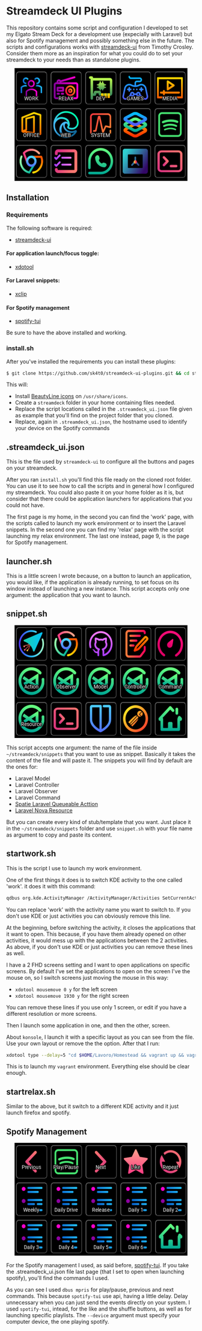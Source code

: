 # Streamdeck UI Plugins

This repository contains some script and configuration I developed to set my Elgato Stream Deck for a development use (expecially with Laravel) but also for Spotify management and possibly something else in the future. The scripts and configurations works with [streamdeck-ui](https://timothycrosley.github.io/streamdeck-ui/) from Timothy Crosley. Consider them more as an inspiration for what you could do to set your streamdeck to your needs than as standalone plugins.

<p align="center">
  <img width="460" height="300" src="images/home.png">
</p>

## Installation

### Requirements

The following software is required:

- [streamdeck-ui](https://timothycrosley.github.io/streamd)

#### For application launch/focus toggle:

- [xdotool](https://github.com/jordansissel/xdotool)

#### For Laravel snippets:

- [xclip](https://github.com/astrand/xclip)

#### For Spotify management

- [spotify-tui](https://github.com/Rigellute/spotify-tui)

Be sure to have the above installed and working.

### install.sh

After you've installed the requirements you can install these plugins:

```bash
$ git clone https://github.com/sk4t0/streamdeck-ui-plugins.git && cd streamdeck-ui-plugins && chmod u+x install.sh && ./install.sh
```

This will:

- Install [BeautyLine icons](https://github.com/gvolpe/BeautyLine) on `/usr/share/icons`.
- Create a `streamdeck` folder in your home containing files needed.
- Replace the script locations called in the `.streamdeck_ui.json` file given as example that you'll find on the project folder that you cloned.
- Replace, again in `.streamdeck_ui.json`, the hostname used to identify your device on the Spotify commands

## .streamdeck_ui.json

This is the file used by `streamdeck-ui` to configure all the buttons and pages on your streamdeck. 

After you ran `install.sh` you'll find this file ready on the cloned root folder. You can use it to see how to call the scripts and in general how I configured my streamdeck. You could also paste it on your home folder as it is, but consider that there could be application launchers for applications that you could not have. 

The first page is my home, in the second you can find the 'work' page, with the scripts called to launch my work environment or to insert the Laravel snippets. In the second one you can find my 'relax' page with the script launching my relax environment. The last one instead, page 9, is the page for Spotify management.

## launcher.sh

This is a little screen I wrote because, on a button to launch an application, you would like, if the application is already running, to set focus on its window instead of launching a new instance. This script accepts only one argument: the application that you want to launch.

## snippet.sh

<p align="center">
  <img width="460" height="300" src="images/work.png">
</p>

This script accepts one argument: the name of the file inside `~/streamdeck/snippets` that you want to use as snippet. Basically it takes the content of the file and will paste it. The snippets you will find by default are the ones for:

- Laravel Model
- Laravel Controller
- Laravel Observer
- Laravel Command
- [Spatie Laravel Queueable Acttion](https://github.com/spatie/laravel-queueable-action)
- [Laravel Nova Resource](https://nova.laravel.com/docs/4.0/resources/)

But you can create every kind of stub/template that you want. Just place it in the `~/streamdeck/snippets` folder and use `snippet.sh` with your file name as argument to copy and paste its content.

## startwork.sh

This is the script I use to launch my work environment. 

One of the first things it does is to switch KDE activity to the one called 'work'. it does it with this command:

```bash
qdbus org.kde.ActivityManager /ActivityManager/Activities SetCurrentActivity $( grep -Po '.*?(?=\=work)' ~/.config/kactivitymanagerdrc | awk "NR==1")
```

You can replace 'work' with the activity name you want to switch to. If you don't use KDE or just activities you can obviously remove this line.

At the beginning, before switching the activity, it closes the applications that it want to open. This because, if you have them already opened on other activities, it would mess up with the applications between the 2 activities. As above, if you don't use KDE or just activities you can remove these lines as well.

I have a 2 FHD screens setting and I want to open applications on specific screens. By default I've set the applications to open on the screen I've the mouse on, so I switch screens just moving the mouse in this way:

- `xdotool mousemove 0 y` for the left screen
- `xdotool mousemove 1930 y` for the right screen

You can remove these lines if you use only 1 screen, or edit if you have a different resolution or more screens.

Then I launch some application in one, and then the other, screen.

About `konsole`, I launch it with a specific layout as you can see from the file. Use your own layout or remove the the option. After that I run:

```bash
xdotool type --delay=5 "cd $HOME/Lavoro/Homestead && vagrant up && vagrant ssh"
```

This is to launch my `vagrant` environment. Everything else should be clear enough.

## startrelax.sh

Similar to the above, but it switch to a different KDE activity and it just launch firefox and spotify.

## Spotify Management

<p align="center">
  <img width="460" height="300" src="images/spotify.png">
</p>

For the Spotify management I used, as said before, [spotify-tui](https://github.com/Rigellute/spotify-tui). If you take the .streamdeck_ui.json file last page (that I set to open when launching spotify), you'll find the commands I used.

As you can see I used `dbus mpris` for play/pause, previous and next commands. This because `spotify-tui` use api, having a little delay. Delay unnecessary when you can just send the events directly on your system. I used `spotify-tui`, intead, for the like and the shuffle buttons, as well as for launching specific playlists. The `--device` argument must specify your computer device, the one playing spotify.

